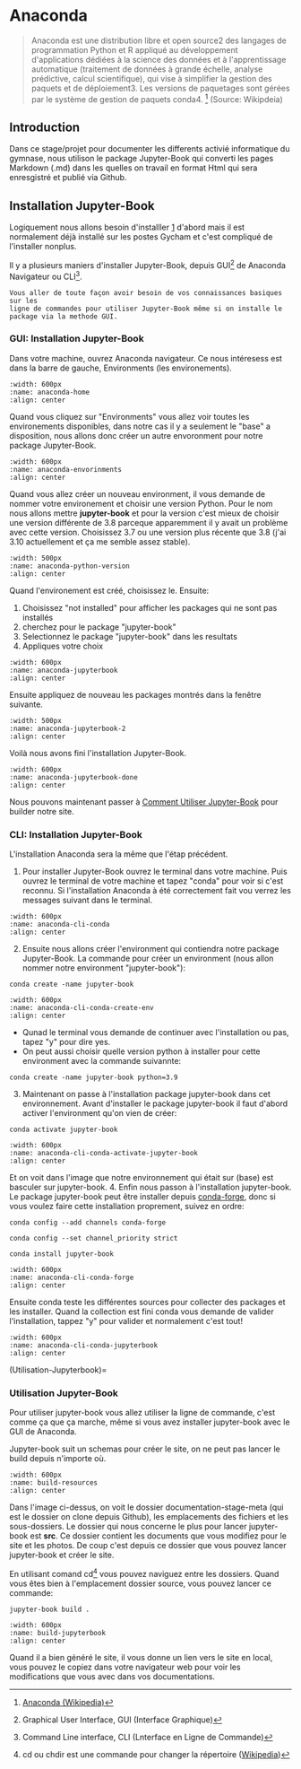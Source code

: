 <!-- 
Author:         NoorAlizadeh
Date:           12-Jan 2022
Description:    Installation Anaconda/Jupyter-Book
GYCH-set_Preferences_userLevel_BigSur.sh
 -->

# Anaconda

> Anaconda est une distribution libre et open source2 des langages de
> programmation Python et R appliqué au développement d'applications 
> dédiées à la science des données et à l'apprentissage automatique 
> (traitement de données à grande échelle, analyse prédictive, calcul scientifique), 
> qui vise à simplifier la gestion des paquets et de déploiement3. Les versions de 
> paquetages sont gérées par le système de gestion de paquets conda4. [^1]
> (Source: Wikipdeia)

## Introduction

Dans ce stage/projet pour documenter les differents activié informatique du gymnase, 
nous utilison le package Jupyter-Book qui converti les pages Markdown (.md) dans les
quelles on travail en format Html qui sera enresgistré et publié via Github.

## Installation Jupyter-Book

Logiquement nous allons besoin d'installler [1](Anaconda) d'abord mais il est normalement 
déjà installé sur les postes Gycham et c'est compliqué de l'installer nonplus. 

Il y a plusieurs maniers d'installer Jupyter-Book, depuis GUI[^2] de 
Anaconda Navigateur ou CLI[^3].

```{note}
Vous aller de toute façon avoir besoin de vos connaissances basiques sur les 
ligne de commandes pour utiliser Jupyter-Book même si on installe le package via la methode GUI.
```

### GUI: Installation Jupyter-Book

Dans votre machine, ouvrez Anaconda navigateur. Ce nous intéresess est dans la barre de gauche, 
Environments (les environements). 

```{image} images/anaconda-home.png
:width: 600px
:name: anaconda-home
:align: center
```

Quand vous cliquez sur "Environments" vous allez voir toutes les environements disponibles, dans 
notre cas il y a seulement le "base" a disposition, nous allons donc créer un autre envoronment pour
notre package Jupyter-Book.

```{image} images/anaconda-environment.png
:width: 600px
:name: anaconda-envorinments
:align: center
```

Quand vous allez créer un nouveau environment, il vous demande de nommer votre environement et choisir une version Python. 
Pour le nom nous allons mettre **jupyter-book** et pour la version c'est mieux de choisir une version différente de 3.8 
parceque apparemment il y avait un problème avec cette version. Choisissez 3.7 ou une version plus récente que 3.8 
(j'ai 3.10 actuellement et ça me semble assez stable).

```{image} images/anaconda-python-version.png
:width: 500px
:name: anaconda-python-version
:align: center
```

Quand l'environement est créé, choisissez le. Ensuite: 

1. Choisissez "not installed" pour afficher les packages qui ne sont pas installés
2. cherchez pour le package "jupyter-book"
3. Selectionnez le package "jupyter-book" dans les resultats
4. Appliques votre choix

```{image} images/anaconda-jupyterbook.png
:width: 600px
:name: anaconda-jupyterbook
:align: center
```

Ensuite appliquez de nouveau les packages montrés dans la fenêtre suivante.


```{image} images/anaconda-jupyterbook-2.png
:width: 500px
:name: anaconda-jupyterbook-2
:align: center
```

Voilà nous avons fini l'installation Jupyter-Book. 

```{image} images/anaconda-jupyterbook-done.png
:width: 600px
:name: anaconda-jupyterbook-done
:align: center
```

Nous pouvons maintenant passer à [Comment Utiliser Jupyter-Book](Utilisation-Jupyterbook) pour builder notre site.

### CLI: Installation Jupyter-Book

L'installation Anaconda sera la même que l'étap précédent. 

1. Pour installer Jupyter-Book ouvrez le terminal dans votre machine.
Puis ouvrez le terminal de votre machine et tapez "conda" pour voir si c'est reconnu. Si l'installation Anaconda à été correctement fait vou verrez les messages suivant dans le terminal.

```{image} images/anaconda-cli-conda.png
:width: 600px
:name: anaconda-cli-conda
:align: center
```

2. Ensuite nous allons créer l'environment qui contiendra notre package Jupyter-Book. 
La commande pour créer un environment (nous allon nommer notre environment "jupyter-book"):

```shell
conda create -name jupyter-book
```

```{image} images/anaconda-cli-conda-create-env.png
:width: 600px
:name: anaconda-cli-conda-create-env
:align: center
```

- Qunad le terminal vous demande de continuer avec l'installation ou pas, tapez "y" pour dire yes.
- On peut aussi choisir quelle version python à installer pour cette environment avec la commande suivannte:

```shell
conda create -name jupyter-book python=3.9
```

3. Maintenant on passe à l'installation package jupyter-book dans cet environnement. 
Avant d'installer le package jupyter-book il faut d'abord activer l'environment qu'on vien de créer:

```shell
conda activate jupyter-book
```

```{image} images/anaconda-cli-conda-activate-jupyter-book.png
:width: 600px
:name: anaconda-cli-conda-activate-jupyter-book
:align: center
```

Et on voit dans l'image que notre environnement qui était sur (base) est basculer sur jupyter-book.
4. Enfin nous passon à l'installation jupyter-book. 
Le package jupyter-book peut être installer depuis [conda-forge][2], donc si vous voulez faire cette 
installation proprement, suivez en ordre: 

```shell
conda config --add channels conda-forge
```
```shell
conda config --set channel_priority strict
```
```shell
conda install jupyter-book
```

```{image} images/anaconda-cli-conda-forge.png
:width: 600px
:name: anaconda-cli-conda-forge
:align: center
```

Ensuite conda teste les différentes sources pour collecter des packages et les installer. Quand la collection est fini conda vous demande de valider l'installation, tappez "y" pour valider et normalement c'est tout!

```{image} images/anaconda-cli-conda-jupyterbook.png
:width: 600px
:name: anaconda-cli-conda-jupyterbook
:align: center
```

(Utilisation-Jupyterbook)=
### Utilisation Jupyter-Book

Pour utiliser jupyter-book vous allez utiliser la ligne de commande, c'est comme ça que ça marche, même si vous avez installer jupyter-book avec le GUI de Anaconda.

Jupyter-book suit un schemas pour créer le site, on ne peut pas lancer le build depuis n'importe où. 

```{image} images/build-resources.png
:width: 600px
:name: build-resources
:align: center
```

Dans l'image ci-dessus, on voit le dossier documentation-stage-meta (qui est le dossier on clone depuis Github), les emplacements des fichiers et les sous-dossiers. Le dossier qui nous concerne le plus pour lancer jupyter-book est **src**. Ce dossier contient les documents que vous modifiez pour le site et les photos. De coup c'est depuis ce dossier que vous pouvez lancer jupyter-book et créer le site.


En utilisant comand cd[^4] vous pouvez naviguez entre les dossiers. Quand vous êtes bien à l'emplacement dossier source, vous pouvez lancer ce commande: 

```shell
jupyter-book build .
```

```{image} images/build-jupyterbook.gif
:width: 600px
:name: build-jupyterbook
:align: center
```

Quand il a bien généré le site, il vous donne un lien vers le site en local, vous pouvez le copiez dans votre navigateur web pour voir les modifications que vous avec dans vos documentations.

[//]: # (Links)

[1]: https://www.anaconda.com/products/individual#macos
[2]: https://conda-forge.org/

<!-- Refrences dans footer -->

[^1]: <a href="https://fr.wikipedia.org/wiki/Anaconda_(distribution_Python)">Anaconda (Wikipedia)</a>
[^2]: Graphical User Interface, GUI (Interface Graphique)
[^3]: Command Line interface, CLI (Lnterface en Ligne de Commande)
[^4]: cd ou chdir est une commande pour changer la répertoire (<a href="https://fr.wikipedia.org/wiki/Cd_(commande)">Wikipedia</a>)